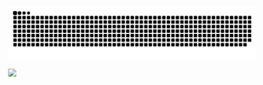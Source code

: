 ![snake gif](https://github.com/Platane/snk/blob/output/github-contribution-grid-snake-dark.svg)



<div>
<img height="160em" src="https://github-readme-stats-02.vercel.app/api?username=thedarckxx&show_icons=true&theme=tokyonight" />

</div>
